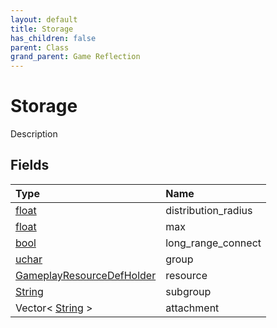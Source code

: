 ```yaml
---
layout: default
title: Storage
has_children: false
parent: Class
grand_parent: Game Reflection
---
```

# Storage
Description 

## Fields

| Type | Name |
|:-------------|:--------------|
| [float](/docs/game-reflection/components/float) | distribution_radius |
| [float](/docs/game-reflection/components/float) | max |
| [bool](/docs/game-reflection/components/bool) | long_range_connect |
| [uchar](/docs/game-reflection/enums/uchar) | group |
| [GameplayResourceDefHolder](/docs/game-reflection/components/gameplay_resource_def_holder) | resource |
| [String](/docs/game-reflection/components/string) | subgroup |
| Vector< [String](/docs/game-reflection/components/string) > | attachment |

